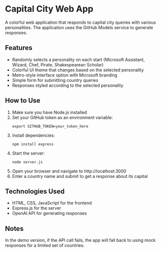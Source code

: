 # Capital City Web App

A colorful web application that responds to capital city queries with various personalities. The application uses the GitHub Models service to generate responses.

## Features

- Randomly selects a personality on each start (Microsoft Assistant, Wizard, Chef, Pirate, Shakespearean Scholar)
- Colorful UI theme that changes based on the selected personality
- Metro-style interface option with Microsoft branding
- Simple form for submitting country queries
- Responses styled according to the selected personality

## How to Use

1. Make sure you have Node.js installed
2. Set your GitHub token as an environment variable:
   ```
   export GITHUB_TOKEN=your_token_here
   ```
3. Install dependencies:
   ```
   npm install express
   ```
4. Start the server:
   ```
   node server.js
   ```
5. Open your browser and navigate to http://localhost:3000
6. Enter a country name and submit to get a response about its capital

## Technologies Used

- HTML, CSS, JavaScript for the frontend
- Express.js for the server
- OpenAI API for generating responses

## Notes

In the demo version, if the API call fails, the app will fall back to using mock responses for a limited set of countries.